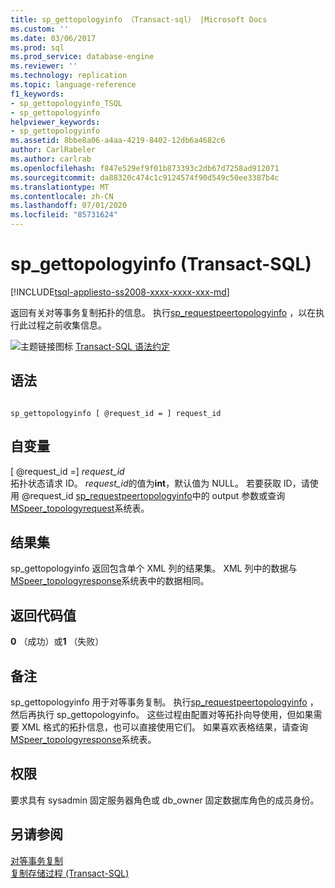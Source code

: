 ```yaml
---
title: sp_gettopologyinfo （Transact-sql） |Microsoft Docs
ms.custom: ''
ms.date: 03/06/2017
ms.prod: sql
ms.prod_service: database-engine
ms.reviewer: ''
ms.technology: replication
ms.topic: language-reference
f1_keywords:
- sp_gettopologyinfo_TSQL
- sp_gettopologyinfo
helpviewer_keywords:
- sp_gettopologyinfo
ms.assetid: 8bbe8a06-a4aa-4219-8402-12db6a4682c6
author: CarlRabeler
ms.author: carlrab
ms.openlocfilehash: f847e529ef9f01b873393c2db67d7258ad912071
ms.sourcegitcommit: da88320c474c1c9124574f90d549c50ee3387b4c
ms.translationtype: MT
ms.contentlocale: zh-CN
ms.lasthandoff: 07/01/2020
ms.locfileid: "85731624"
---
```

# <a name="sp_gettopologyinfo-transact-sql"></a>sp_gettopologyinfo (Transact-SQL)
[!INCLUDE[tsql-appliesto-ss2008-xxxx-xxxx-xxx-md](../../includes/applies-to-version/sqlserver.md)]

  返回有关对等事务复制拓扑的信息。 执行[sp_requestpeertopologyinfo](../../relational-databases/system-stored-procedures/sp-requestpeertopologyinfo-transact-sql.md) ，以在执行此过程之前收集信息。  
  
 ![主题链接图标](../../database-engine/configure-windows/media/topic-link.gif "“主题链接”图标") [Transact-SQL 语法约定](../../t-sql/language-elements/transact-sql-syntax-conventions-transact-sql.md)  
  
## <a name="syntax"></a>语法  
  
```  
  
sp_gettopologyinfo [ @request_id = ] request_id  
```  
  
## <a name="arguments"></a>自变量  
 [ @request_id =] *request_id*  
 拓扑状态请求 ID。 *request_id*的值为**int**，默认值为 NULL。 若要获取 ID，请使用 @request_id [sp_requestpeertopologyinfo](../../relational-databases/system-stored-procedures/sp-requestpeertopologyinfo-transact-sql.md)中的 output 参数或查询[MSpeer_topologyrequest](../../relational-databases/system-tables/mspeer-topologyrequest-transact-sql.md)系统表。  
  
## <a name="result-sets"></a>结果集  
 sp_gettopologyinfo 返回包含单个 XML 列的结果集。 XML 列中的数据与[MSpeer_topologyresponse](../../relational-databases/system-tables/mspeer-topologyresponse-transact-sql.md)系统表中的数据相同。  
  
## <a name="return-code-values"></a>返回代码值  
 **0** （成功）或**1** （失败）  
  
## <a name="remarks"></a>备注  
 sp_gettopologyinfo 用于对等事务复制。 执行[sp_requestpeertopologyinfo](../../relational-databases/system-stored-procedures/sp-requestpeertopologyinfo-transact-sql.md) ，然后再执行 sp_gettopologyinfo。 这些过程由配置对等拓扑向导使用，但如果需要 XML 格式的拓扑信息，也可以直接使用它们。 如果喜欢表格结果，请查询[MSpeer_topologyresponse](../../relational-databases/system-tables/mspeer-topologyresponse-transact-sql.md)系统表。  
  
## <a name="permissions"></a>权限  
 要求具有 sysadmin 固定服务器角色或 db_owner 固定数据库角色的成员身份。  
  
## <a name="see-also"></a>另请参阅  
 [对等事务复制](../../relational-databases/replication/transactional/peer-to-peer-transactional-replication.md)   
 [复制存储过程 (Transact-SQL)](../../relational-databases/system-stored-procedures/replication-stored-procedures-transact-sql.md)  
  
  
